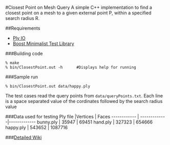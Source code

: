 #Closest Point on Mesh Query
A simple C++ implementation to find a closest  point on a mesh to a given external point P, within a specified search radius R.

##Requirements
* [Ply IO ](http://people.sc.fsu.edu/~jburkardt/data/ply/ply.html)
* [Boost Minimalist Test Library](http://www.boost.org/doc/libs/1_46_1/libs/test/doc/html/minimal.html)

###Building code
```
% make
% bin/ClosestPoint.out -h      #Displays help for running
```
###Sample run 
```
% bin/ClosestPoint.out data/happy.ply
```
The test cases read the query points from `data/queryPoints.txt`. Each line is a space separated value of the cordinates followed by the search radius value

###Data used for testing
Ply file |Vertices | Faces
------------ | -------------|-------------
bunny.ply | 35947 | 69451 
hand.ply | 327323 | 654666
happy.ply |  543652 | 1087716

###[Detailed Wiki](https://github.com/bronzelion/closest-point-on-mesh/wiki/Closest-Point-on-a-Mesh-:-Background-and-Approaches)


